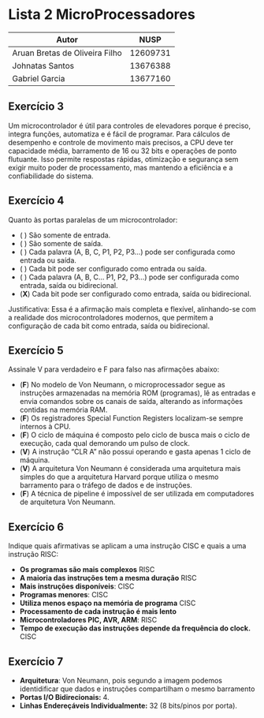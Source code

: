 # Lista 2 MicroProcessadores

| Autor                          | NUSP      |
| ------------------------------ | --------- |
| Aruan Bretas de Oliveira Filho | 12609731  |
| Johnatas Santos                | 13676388  |
| Gabriel Garcia                 | 13677160  |


## Exercício 3

Um microcontrolador é útil para controles de elevadores porque é preciso, integra funções, automatiza e é fácil de programar. Para cálculos de desempenho e controle de movimento mais precisos, a CPU deve ter capacidade média, barramento de 16 ou 32 bits e operações de ponto flutuante. Isso permite respostas rápidas, otimização e segurança sem exigir muito poder de processamento, mas mantendo a eficiência e a confiabilidade do sistema.

## Exercício 4

Quanto às portas paralelas de um microcontrolador:
* ( ) São somente de entrada.
* ( ) São somente de saída.
* ( ) Cada palavra (A, B, C, P1, P2, P3…) pode ser configurada como entrada ou saída.
* ( ) Cada bit pode ser configurado como entrada ou saída.
* ( ) Cada palavra (A, B, C... P1, P2, P3…) pode ser configurada como entrada, saída ou bidirecional.
* (**X**) Cada bit pode ser configurado como entrada, saída ou bidirecional.

Justificativa: Essa é a afirmação mais completa e flexível, alinhando-se com a realidade dos microcontroladores modernos, que permitem a configuração de cada bit como entrada, saída ou bidirecional.

## Exercício 5

Assinale V para verdadeiro e F para falso nas afirmações abaixo:
* (**F**) No modelo de Von Neumann, o microprocessador segue as instruções armazenadas na memória ROM (programas), lê as entradas e envia comandos sobre os canais de saída, alterando as informações contidas na memória RAM.
* (**F**) Os registradores Special Function Registers localizam-se sempre internos à CPU.
* (**F**) O ciclo de máquina é composto pelo ciclo de busca mais o ciclo de execução, cada qual demorando um pulso de clock.
* (**V**) A instrução “CLR A” não possui operando e gasta apenas 1 ciclo de máquina.
* (**V**) A arquitetura Von Neumann é considerada uma arquitetura mais simples do que a arquitetura Harvard porque utiliza o mesmo barramento para o tráfego de dados e de instruções.
* (**F**) A técnica de pipeline é impossível de ser utilizada em computadores de arquitetura Von Neumann.

## Exercício 6
Indique quais afirmativas se aplicam a uma instrução CISC e quais a uma instrução RISC:

* **Os programas são mais complexos** RISC
* **A maioria das instruções tem a mesma duração** RISC
* **Mais instruções disponíveis**: CISC 
* **Programas menores**: CISC
* **Utiliza menos espaço na memória de programa** CISC
* **Processamento de cada instrução é mais lento** 
* **Microcontroladores PIC, AVR, ARM**: RISC
* **Tempo de execução das instruções depende da frequência do clock.** CISC
## Exercício 7

* **Arquitetura**: Von Neumann, pois segundo a imagem podemos identidificar que dados e instruções compartilham o mesmo barramento
* **Portas I/O Bidirecionais:** 4.
* **Linhas Endereçáveis Individualmente:** 32 (8 bits/pinos por porta).
